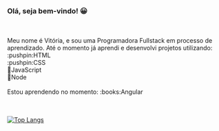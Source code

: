 ### Olá, seja bem-vindo! :grinning:
<br>
<br>
Meu nome é Vitória, e sou uma Programadora Fullstack em processo de aprendizado. Até o momento já aprendi e desenvolvi projetos utilizando:
<br>
:pushpin:HTML
<br>
:pushpin:CSS
<br>
📌JavaScript
<br>
📌Node
<br>
<br>
Estou aprendendo no momento:
:books:Angular
<br>
<br>
<br>


[![Top Langs](https://github-readme-stats.vercel.app/api/top-langs/?username=vitoria-vieirac)](https://github.com/anuraghazra/github-readme-stats)


